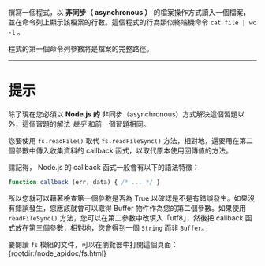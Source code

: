 撰寫一個程式，以 **非同步（ asynchronous ）** 的檔案操作方式讀入一個檔案，並在命令列上顯示該檔案的行數。這個程式的行為類似終端機命令 `cat file | wc -l` 。

程式的第一個命令列參數將是檔案的完整路徑。

----------------------------------------------------------------------
# 提示

除了現在您必須以 **Node.js 的** 非同步（asynchronous）方式解決這個習題以外，這個習題的解法 *幾乎* 和前一個習題相同。

您要使用 `fs.readFile()` 取代 `fs.readFileSync()` 方法，相對地，還要用在第二個參數中傳入收集資料的 callback 函式，以取代原本使用回傳值的方法。

請記得， Node.js 的 callback 函式一般會有以下的語法特徵：

```js
function callback (err, data) { /* ... */ }
```

所以您就可以藉著檢查第一個參數是否為 True 以確認是不是有錯誤發生。如果沒有錯誤發生，您應該就會可以取得 Buffer 物件作為您的第二個參數。如果使用 `readFileSync()` 方法，您可以在第二參數中改填入「utf8」，然後把 callback 函式放在第三個參數，相對地，您會得到一個 `String` 而非 `Buffer`。

要閱讀 `fs` 模組的文件，可以在瀏覽器中打開這個頁面：
  {rootdir:/node_apidoc/fs.html}
